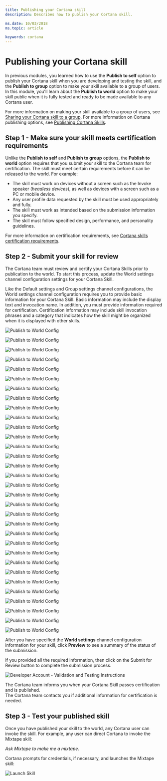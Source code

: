 ```yaml
---
title: Publishing your Cortana skill
description: Describes how to publish your Cortana skill.

ms.date: 10/03/2018
ms.topic: article

keywords: cortana
---
```


# Publishing your Cortana skill

In previous modules, you learned how to use the **Publish to self** option to publish your Cortana skill when you are developing and testing the skill, and the **Publish to group** option to make your skill available to a group of users. In this module, you'll learn about the **Publish to world** option to make your skill public when it is fully tested and ready to be made available to any Cortana user.

For more information on making your skill available to a group of users, see [Sharing your Cortana skill to a group](./mva71-share-skill.md). For more information on Cortana publishing options, see [Publishing Cortana Skills](./publish-skill.md).

## Step 1 - Make sure your skill meets certification requirements

Unlike the **Publish to self** and **Publish to group** options, the **Publish to world** option requires that you submit your skill to the Cortana team for certification. The skill must meet certain requirements before it can be released to the world. For example:

* The skill must work on devices without a screen such as the Invoke speaker (*headless devices*), as well as devices with a screen such as a PC or mobile device.
* Any user profile data requested by the skill must be used appropriately and fully.
* The skill must work as intended based on the submission information you specify.
* The skill must follow specified design, performance, and personality guidelines.

For more information on certification requirements, see [Cortana skills certification requirements](./skill-review-guidelines.md).

## Step 2 - Submit your skill for review  

<!-- new -->
The Cortana team must review and certify your Cortana Skills prior to publication to the world. To start this process, update the World settings channel configuration settings for your Cortana Skill.  

Like the Default settings and Group settings channel configurations, the World settings channel configuration requires you to provide basic information for your Cortana Skill. Basic information may include the display text and invocation name. In addition, you must provide information required for certification. Certification information may include skill invocation phrases and a category that indicates how the skill might be organized when it is displayed with other skills.  

<!-- new -->  
![Publish to World Config](../images/skill_information-skill_icon.png)  

![Publish to World Config](../images/skill_information-display_name.png)  

![Publish to World Config](../images/skill_information-invocation_name.png)  

![Publish to World Config](../images/skill_information-short_description.png)  

![Publish to World Config](../images/skill_information-long_description.png)  

![Publish to World Config](../images/skill_information-sample_invocation_phrase.png)  

![Publish to World Config](../images/skill_information-primary_category.png)  

![Publish to World Config](../images/skill_information-secondary_category.png)  

![Publish to World Config](../images/skill_information-tags.png)  

![Publish to World Config](../images/skill_information-supported_platforms.png)  

![Publish to World Config](../images/skill_information-collect_users_personal_information.png) 

![Publish to World Config](../images/developer_account-developer_account_type.png)  

![Publish to World Config](../images/developer_account-developer_information-first_name.png)  

![Publish to World Config](../images/developer_account-developer_information-last_name.png)  

![Publish to World Config](../images/developer_account-developer_information-email.png)  

![Publish to World Config](../images/developer_account-developer_information-phone_number.png)  

![Publish to World Config](../images/developer_account-developer_information-address.png)  

![Publish to World Config](../images/developer_account-developer_information-city_district.png)  

![Publish to World Config](../images/developer_account-developer_information-state.png)  

![Publish to World Config](../images/developer_account-developer_information-zip_code.png)  

![Publish to World Config](../images/developer_account-developer_information-country.png)  

![Publish to World Config](../images/developer_account-developer_information-developed_for.png)  

![Publish to World Config](../images/developer_account-developer_information-published_by.png)  

![Publish to World Config](../images/developer_account-developer_information-developer_company_website_url.png)  

![Publish to World Config](../images/developer_account-support_contact-email.png)  

![Publish to World Config](../images/developer_account-support_contact-website_url.png)  

![Publish to World Config](../images/developer_account-publisher_information-name.png)  

![Publish to World Config](../images/developer_account-publisher_information-email.png)  

![Publish to World Config](../images/developer_account-publisher_information-phone_number.png)  

![Publish to World Config](../images/developer_account-privacy_policy_and_tou-privacy_policy_url.png)  

![Publish to World Config](../images/developer_account-privacy_policy_and_tou-terms_of_use_url.png)  

![Publish to World Config](../images/developer_account-privacy_policy_and_tou-notices.png)  

After you have specified the **World settings** channel configuration information for your skill, click **Preview** to see a summary of the status of the submission.

If you provided all the required information, then click on the Submit for Review button to complete the submission process. 

![Developer Account - Validation and Testing Instructions](../images/developer_account-validation_and_testing_instructions.png)  

The Cortana team informs you when your Cortana Skill passes certification and is published.  
The Cortana team contacts you if additional information for certification is needed.  
<!-- new --> 

## Step 3 - Test your published skill

Once you have published your skill to the world, any Cortana user can invoke the skill. For example, any user can direct Cortana to invoke the Mixtape skill:

*Ask Mixtape to make me a mixtape.* 

Cortana prompts for credentials, if necessary, and launches the Mixtape skill:

![Launch Skill](../images/mva41-tada.png)
